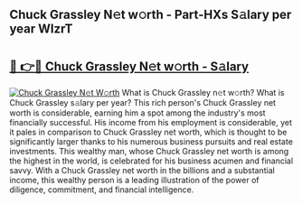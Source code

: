 ## Chuck Grassley N𝚎t w𝚘rth - Part-HXs S𝚊lary per year WIzrT

# <h2><a href="http://gc3dppd.nevu.top/?p=Chuck+Grassley">🔗 👉🔴 Chuck Grassley N𝚎t w𝚘rth - S𝚊lary</a></h2>

[![Chuck Grassley N𝚎t W𝚘rth](https://i.imgur.com/Oavwk0R.jpeg)](http://gc3dppd.nevu.top/?p=Chuck+Grassley)
What is Chuck Grassley n𝚎t w𝚘rth? What is Chuck Grassley s𝚊lary per year?
This rich person's Chuck Grassley net worth is considerable, earning him a spot among the industry's most financially successful. His income from his employment is considerable, yet it pales in comparison to Chuck Grassley net worth, which is thought to be significantly larger thanks to his numerous business pursuits and real estate investments. This wealthy man, whose Chuck Grassley net worth is among the highest in the world, is celebrated for his business acumen and financial savvy. With a Chuck Grassley net worth in the billions and a substantial income, this wealthy person is a leading illustration of the power of diligence, commitment, and financial intelligence.
